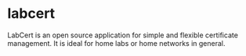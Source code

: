 # labcert
LabCert is an open source application for simple and flexible certificate management. It is ideal for home labs or home networks in general.
